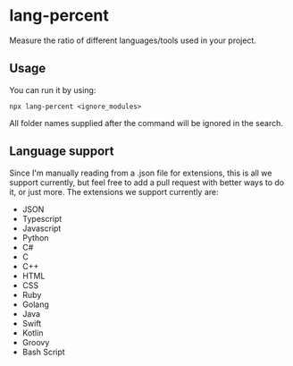 # lang-percent

Measure the ratio of different languages/tools used in your project.

## Usage

You can run it by using:
```
npx lang-percent <ignore_modules>
```
All folder names supplied after the command will be ignored in the search.

## Language support
Since I'm manually reading from a .json file for extensions, this is all we support currently, but feel free to add a pull request with better ways to do it, or just more. The extensions we support currently are:
- JSON
- Typescript
- Javascript
- Python
- C#
- C
- C++
- HTML
- CSS
- Ruby
- Golang
- Java
- Swift
- Kotlin
- Groovy
- Bash Script
